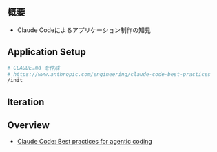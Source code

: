 ## 概要
- Claude Codeによるアプリケーション制作の知見

## Application Setup

```sh
# CLAUDE.md を作成
# https://www.anthropic.com/engineering/claude-code-best-practices
/init
```

## Iteration

## Overview
- [Claude Code: Best practices for agentic coding](https://www.anthropic.com/engineering/claude-code-best-practices)
